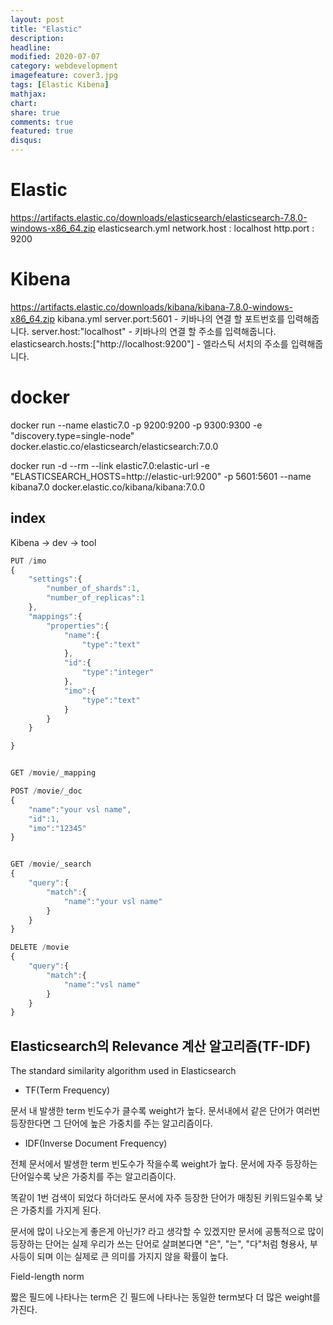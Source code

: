 ```yaml
---
layout: post
title: "Elastic"
description: 
headline: 
modified: 2020-07-07
category: webdevelopment
imagefeature: cover3.jpg
tags: [Elastic Kibena]
mathjax: 
chart: 
share: true
comments: true
featured: true
disqus:
---
```


# Elastic

https://artifacts.elastic.co/downloads/elasticsearch/elasticsearch-7.8.0-windows-x86_64.zip
elasticsearch.yml 
network.host : localhost
http.port : 9200

# Kibena

https://artifacts.elastic.co/downloads/kibana/kibana-7.8.0-windows-x86_64.zip
kibana.yml
server.port:5601 - 키바나의 연결 할 포트번호를 입력해줍니다.
server.host:"localhost" - 키바나의 연결 할 주소를 입력해줍니다.
elasticsearch.hosts:["http://localhost:9200"] - 엘라스틱 서치의 주소를 입력해줍니다.




# docker

docker run --name elastic7.0 -p 9200:9200 -p 9300:9300 -e "discovery.type=single-node" docker.elastic.co/elasticsearch/elasticsearch:7.0.0


docker run -d --rm --link elastic7.0:elastic-url -e "ELASTICSEARCH_HOSTS=http://elastic-url:9200" -p 5601:5601 --name kibana7.0 docker.elastic.co/kibana/kibana:7.0.0


## index
Kibena -> dev -> tool

```JavaScript
PUT /imo
{
    "settings":{
        "number_of_shards":1,
        "number_of_replicas":1
    },
    "mappings":{
        "properties":{
            "name":{
                "type":"text"
            },
            "id":{
                "type":"integer"
            },
            "imo":{
                "type":"text"
            }
        }
    }

}


GET /movie/_mapping

POST /movie/_doc
{
    "name":"your vsl name",
    "id":1,
    "imo":"12345"
}


GET /movie/_search
{
    "query":{
        "match":{
            "name":"your vsl name"
        }
    }
}

DELETE /movie
{
    "query":{
        "match":{
            "name":"vsl name"
        }
    }
}

```

## Elasticsearch의 Relevance 계산 알고리즘(TF-IDF)

The standard similarity algorithm used in Elasticsearch

- TF(Term Frequency)

문서 내 발생한 term 빈도수가 클수록 weight가 높다. 문서내에서 같은 단어가 여러번 등장한다면 그 단어에 높은 가중치를 주는 알고리즘이다.

- IDF(Inverse Document Frequency)

전체 문서에서 발생한 term 빈도수가 작을수록 weight가 높다. 문서에 자주 등장하는 단어일수록 낮은 가중치를 주는 알고리즘이다.

똑같이 1번 검색이 되었다 하더라도 문서에 자주 등장한 단어가 매칭된 키워드일수록 낮은 가중치를 가지게 된다.

문서에 많이 나오는게 좋은게 아닌가? 라고 생각할 수 있겠지만 문서에 공통적으로 많이 등장하는 단어는 실제 우리가 쓰는 단어로 살펴본다면 "은", "는", "다"처럼 형용사, 부사등이 되며 이는 실제로 큰 의미를 가지지 않을 확률이 높다.

Field-length norm

짧은 필드에 나타나는 term은 긴 필드에 나타나는 동일한 term보다 더 많은 weight를 가진다.
